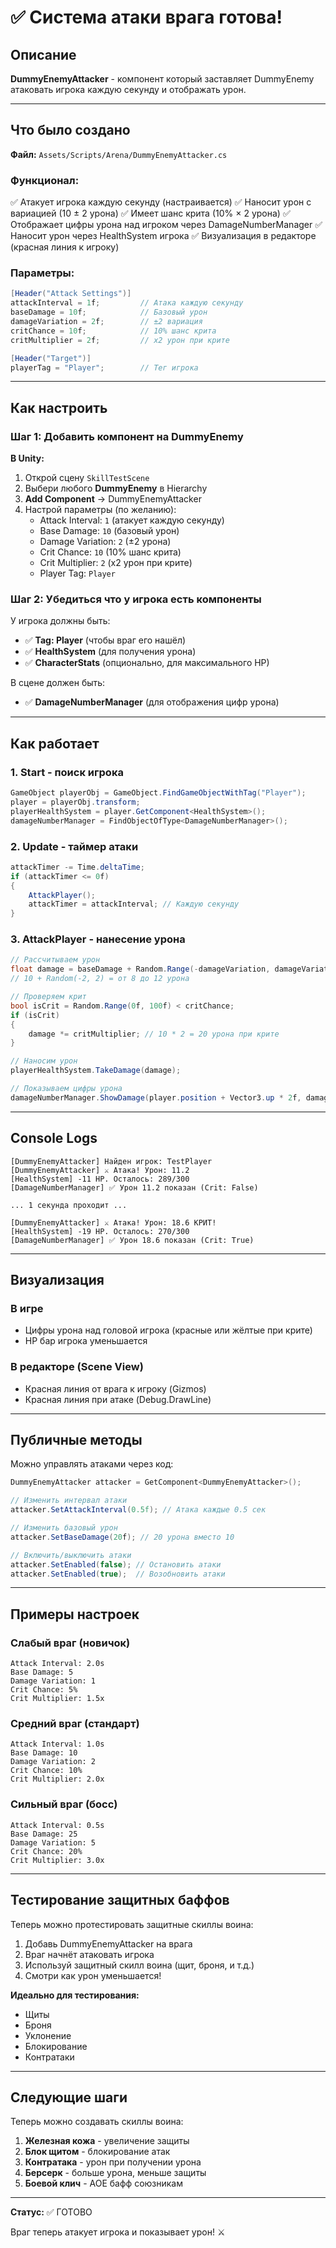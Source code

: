 # ✅ Система атаки врага готова!

## Описание
**DummyEnemyAttacker** - компонент который заставляет DummyEnemy атаковать игрока каждую секунду и отображать урон.

---

## Что было создано

**Файл:** `Assets/Scripts/Arena/DummyEnemyAttacker.cs`

### Функционал:
✅ Атакует игрока каждую секунду (настраивается)
✅ Наносит урон с вариацией (10 ± 2 урона)
✅ Имеет шанс крита (10% × 2 урона)
✅ Отображает цифры урона над игроком через DamageNumberManager
✅ Наносит урон через HealthSystem игрока
✅ Визуализация в редакторе (красная линия к игроку)

### Параметры:
```csharp
[Header("Attack Settings")]
attackInterval = 1f;         // Атака каждую секунду
baseDamage = 10f;            // Базовый урон
damageVariation = 2f;        // ±2 вариация
critChance = 10f;            // 10% шанс крита
critMultiplier = 2f;         // x2 урон при крите

[Header("Target")]
playerTag = "Player";        // Тег игрока
```

---

## Как настроить

### Шаг 1: Добавить компонент на DummyEnemy

**В Unity:**
1. Открой сцену `SkillTestScene`
2. Выбери любого **DummyEnemy** в Hierarchy
3. **Add Component** → DummyEnemyAttacker
4. Настрой параметры (по желанию):
   - Attack Interval: `1` (атакует каждую секунду)
   - Base Damage: `10` (базовый урон)
   - Damage Variation: `2` (±2 урона)
   - Crit Chance: `10` (10% шанс крита)
   - Crit Multiplier: `2` (x2 урон при крите)
   - Player Tag: `Player`

### Шаг 2: Убедиться что у игрока есть компоненты

У игрока должны быть:
- ✅ **Tag: Player** (чтобы враг его нашёл)
- ✅ **HealthSystem** (для получения урона)
- ✅ **CharacterStats** (опционально, для максимального HP)

В сцене должен быть:
- ✅ **DamageNumberManager** (для отображения цифр урона)

---

## Как работает

### 1. Start - поиск игрока
```csharp
GameObject playerObj = GameObject.FindGameObjectWithTag("Player");
player = playerObj.transform;
playerHealthSystem = player.GetComponent<HealthSystem>();
damageNumberManager = FindObjectOfType<DamageNumberManager>();
```

### 2. Update - таймер атаки
```csharp
attackTimer -= Time.deltaTime;
if (attackTimer <= 0f)
{
    AttackPlayer();
    attackTimer = attackInterval; // Каждую секунду
}
```

### 3. AttackPlayer - нанесение урона
```csharp
// Рассчитываем урон
float damage = baseDamage + Random.Range(-damageVariation, damageVariation);
// 10 + Random(-2, 2) = от 8 до 12 урона

// Проверяем крит
bool isCrit = Random.Range(0f, 100f) < critChance;
if (isCrit)
{
    damage *= critMultiplier; // 10 * 2 = 20 урона при крите
}

// Наносим урон
playerHealthSystem.TakeDamage(damage);

// Показываем цифры урона
damageNumberManager.ShowDamage(player.position + Vector3.up * 2f, damage, isCrit, false);
```

---

## Console Logs

```
[DummyEnemyAttacker] Найден игрок: TestPlayer
[DummyEnemyAttacker] ⚔️ Атака! Урон: 11.2
[HealthSystem] -11 HP. Осталось: 289/300
[DamageNumberManager] ✅ Урон 11.2 показан (Crit: False)

... 1 секунда проходит ...

[DummyEnemyAttacker] ⚔️ Атака! Урон: 18.6 КРИТ!
[HealthSystem] -19 HP. Осталось: 270/300
[DamageNumberManager] ✅ Урон 18.6 показан (Crit: True)
```

---

## Визуализация

### В игре
- Цифры урона над головой игрока (красные или жёлтые при крите)
- HP бар игрока уменьшается

### В редакторе (Scene View)
- Красная линия от врага к игроку (Gizmos)
- Красная линия при атаке (Debug.DrawLine)

---

## Публичные методы

Можно управлять атаками через код:

```csharp
DummyEnemyAttacker attacker = GetComponent<DummyEnemyAttacker>();

// Изменить интервал атаки
attacker.SetAttackInterval(0.5f); // Атака каждые 0.5 сек

// Изменить базовый урон
attacker.SetBaseDamage(20f); // 20 урона вместо 10

// Включить/выключить атаки
attacker.SetEnabled(false); // Остановить атаки
attacker.SetEnabled(true);  // Возобновить атаки
```

---

## Примеры настроек

### Слабый враг (новичок)
```
Attack Interval: 2.0s
Base Damage: 5
Damage Variation: 1
Crit Chance: 5%
Crit Multiplier: 1.5x
```

### Средний враг (стандарт)
```
Attack Interval: 1.0s
Base Damage: 10
Damage Variation: 2
Crit Chance: 10%
Crit Multiplier: 2.0x
```

### Сильный враг (босс)
```
Attack Interval: 0.5s
Base Damage: 25
Damage Variation: 5
Crit Chance: 20%
Crit Multiplier: 3.0x
```

---

## Тестирование защитных баффов

Теперь можно протестировать защитные скиллы воина:
1. Добавь DummyEnemyAttacker на врага
2. Враг начнёт атаковать игрока
3. Используй защитный скилл воина (щит, броня, и т.д.)
4. Смотри как урон уменьшается!

**Идеально для тестирования:**
- Щиты
- Броня
- Уклонение
- Блокирование
- Контратаки

---

## Следующие шаги

Теперь можно создавать скиллы воина:
1. **Железная кожа** - увеличение защиты
2. **Блок щитом** - блокирование атак
3. **Контратака** - урон при получении урона
4. **Берсерк** - больше урона, меньше защиты
5. **Боевой клич** - AOE бафф союзникам

---

**Статус:** ✅ ГОТОВО

Враг теперь атакует игрока и показывает урон! ⚔️
